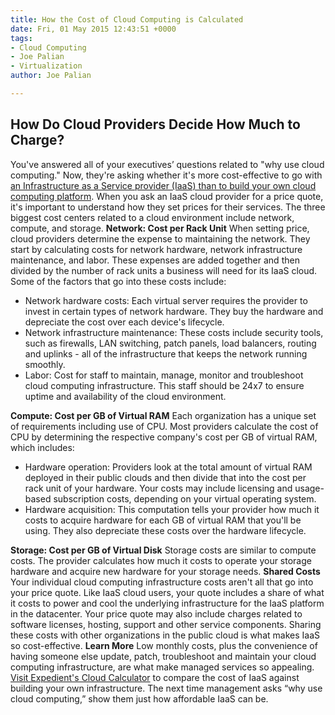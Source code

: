 ```yaml
---
title: How the Cost of Cloud Computing is Calculated
date: Fri, 01 May 2015 12:43:51 +0000
tags:
- Cloud Computing
- Joe Palian
- Virtualization
author: Joe Palian

---
```

## **How Do Cloud Providers Decide How Much to Charge?**

You've answered all of your executives’ questions related to "why use cloud computing." Now, they're asking whether it's more cost-effective to go with [an Infrastructure as a Service provider (IaaS) than to build your own cloud computing platform](https://www.expedient.com/blog/expedient-enterprise-cloud-vs-on-prem-vmware-the-business-case-for-turnkey-infrastructure-as-a-service/). When you ask an IaaS cloud provider for a price quote, it's important to understand how they set prices for their services. The three biggest cost centers related to a cloud environment include network, compute, and storage. **Network: Cost per Rack Unit** When setting price, cloud providers determine the expense to maintaining the network. They start by calculating costs for network hardware, network infrastructure maintenance, and labor. These expenses are added together and then divided by the number of rack units a business will need for its IaaS cloud. Some of the factors that go into these costs include:

* Network hardware costs: Each virtual server requires the provider to invest in certain types of network hardware. They buy the hardware and depreciate the cost over each device's lifecycle.
* Network infrastructure maintenance: These costs include security tools, such as firewalls, LAN switching, patch panels, load balancers, routing and uplinks - all of the infrastructure that keeps the network running smoothly.
* Labor: Cost for staff to maintain, manage, monitor and troubleshoot cloud computing infrastructure. This staff should be 24x7 to ensure uptime and availability of the cloud environment.

**Compute: Cost per GB of Virtual RAM** Each organization has a unique set of requirements including use of CPU. Most providers calculate the cost of CPU by determining the respective company's cost per GB of virtual RAM, which includes:

* Hardware operation: Providers look at the total amount of virtual RAM deployed in their public clouds and then divide that into the cost per rack unit of your hardware. Your costs may include licensing and usage-based subscription costs, depending on your virtual operating system.
* Hardware acquisition: This computation tells your provider how much it costs to acquire hardware for each GB of virtual RAM that you'll be using. They also depreciate these costs over the hardware lifecycle.

**Storage: Cost per GB of Virtual Disk** Storage costs are similar to compute costs. The provider calculates how much it costs to operate your storage hardware and acquire new hardware for your storage needs. **Shared Costs** Your individual cloud computing infrastructure costs aren't all that go into your price quote. Like IaaS cloud users, your quote includes a share of what it costs to power and cool the underlying infrastructure for the IaaS platform in the datacenter. Your price quote may also include charges related to software licenses, hosting, support and other service components. Sharing these costs with other organizations in the public cloud is what makes IaaS so cost-effective. **Learn More** Low monthly costs, plus the convenience of having someone else update, patch, troubleshoot and maintain your cloud computing infrastructure, are what make managed services so appealing. [Visit Expedient's Cloud Calculator](https://www.expedient.com/cloud-build-vs-buy-calculator/) to compare the cost of IaaS against building your own infrastructure. The next time management asks “why use cloud computing,” show them just how affordable IaaS can be.